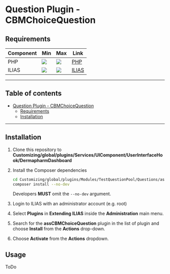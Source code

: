 # Question Plugin - CBMChoiceQuestion

## Requirements

| Component | Min                                              | Max                                              | Link                      |
|-----------|--------------------------------------------------|--------------------------------------------------|---------------------------|
| PHP       | ![](https://img.shields.io/badge/7.3-blue.svg)   | ![](https://img.shields.io/badge/7.4-blue.svg)   | [PHP](https://php.net)    |
| ILIAS     | ![](https://img.shields.io/badge/7.x-orange.svg) | ![](https://img.shields.io/badge/7.x-orange.svg) | [ILIAS](https://ilias.de) |

---
## Table of contents

- [Question Plugin - CBMChoiceQuestion](#question-plugin---cbmchoicequestion)
    * [Requirements](#requirements)
    * [Installation](#installation)

---

## Installation

1. Clone this repository to **Customizing/global/plugins/Services/UIComponent/UserInterfaceHook/DermapharmDashboard**
2. Install the Composer dependencies
   ```bash
   cd Customizing/global/plugins/Modules/TestQuestionPool/Questions/assCBMChoiceQuestion
   composer install --no-dev
   ```
   Developers **MUST** omit the `--no-dev` argument.


3. Login to ILIAS with an administrator account (e.g. root)
4. Select **Plugins** in **Extending ILIAS** inside the **Administration** main menu.
5. Search for the **assCBMChoiceQuestion** plugin in the list of plugin and choose **Install** from the **Actions** drop-down.
6. Choose **Activate** from the **Actions** dropdown.

## Usage

ToDo